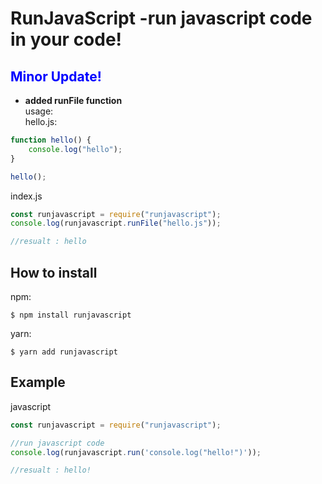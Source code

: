 # RunJavaScript -run javascript code in your code!

## <font color="Blue">Minor Update!</font>
* **added runFile function**  
usage:  
hello.js:  
```js
function hello() {
    console.log("hello");
}

hello();
```
index.js
```js
const runjavascript = require("runjavascript");
console.log(runjavascript.runFile("hello.js"));

//resualt : hello
```
## How to install
npm:
```shell
$ npm install runjavascript
```
yarn:
```shell
$ yarn add runjavascript
```
## Example
javascript
```javascript
const runjavascript = require("runjavascript");

//run javascript code
console.log(runjavascript.run('console.log("hello!")'));

//resualt : hello!
```